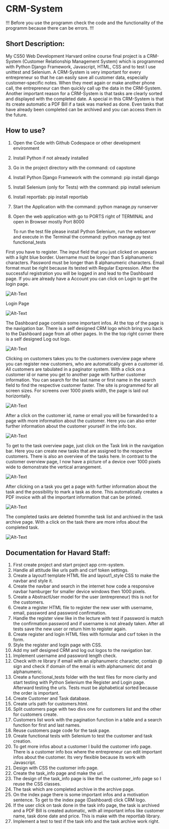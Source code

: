 # CRM-System

!!! Before you use the programm check the code and the functionality
    of the programm because there can be errors. !!!

## Short Description:

My CS50 Web Development Harvard online course final project is a
CRM-System (Customer Relationship Management System) which is
programmed with Python Django Framework, Javascript, HTML, CSS and
to test I use unittest and Selenium. A CRM-System is very important
for every entrepreneur so that he can easily save all customer data,
especially customer-specific notes. When they meet again or make
another phone call, the entrepreneur can then quickly call up the
data in the CRM-System. Another important reason for a CRM-System is
that tasks are clearly sorted and displayed with the completed
date. A special in this CRM-System is that its create automatic a
PDF Bill if a task was marked as done. Even tasks that have already
been completed can be archived and you can access them in the future.


## How to use?

1. Open the Code with Github Codespace or other development
   environment
2. Install Python if not already installed
3. Go in the project directory with the command: cd capstone
4. Install Python Django Framework with the command: pip install
   django
5. Install Selenium (only for Tests) with the command: pip install
   selenium
6. Install reportlab: pip install reportlab
7. Start the Application with the command: python manage.py runserver
8. Open the web application with go to PORTS right of TERMINAL
   and open in Browser mostly Port 8000

   To run the test file please install Python Selenium, run the
   webserver and execute in the Terminal the command:
   python manage.py test functional_tests



First you have to register. The input field that you just clicked on
appears with a light blue border. Username must be longer than 5
alphanumeric characters. Password must be longer than 8 alphanumeric
characters. Email format must be right because its tested with
Regular Expression. After the successful registration you will be
logged in and lead to the Dashboard page. If you are already have
a Account you can click on Login to get the login page.

![Alt-Text](pictures_documentation/ScreenshotCRMRegister.png)


Login Page

![Alt-Text](pictures_documentation/ScreenshotCRMLogin.png)


The Dashboard page contain some important infos. At the top of the
page is the navigation bar. There is a self designed CRM logo which
bring you back to the Dashboard page from all other pages. In the the
top right corner there is a self designed Log out logo.

![Alt-Text](pictures_documentation/ScreenshotCRMDashboard.png)


Clicking on customers takes you to the customers overview page where
you can register new customers, who are automatically given a
customer id. All customers are tabulated in a paginator system. With
a click on a customer id or name you get to another page with
further customer information. You can search for the last name or
first name in the search field to find the respective customer
faster. The site is programmed for all screen sizes. For screens
over 1000 pixels width, the page is laid out horizontally.

![Alt-Text](pictures_documentation/ScreenshotCRMCustomerMobile.png)


After a click on the customer id, name or email you will be
forwarded to a page with more information about the customer. Here
you can also enter further information about the customer yourself
in the info box.

![Alt-Text](pictures_documentation/ScreenshotCRMCustomerInfo.png)


To get to the task overview page, just click on the Task link in the
navigation bar. Here you can create new tasks that are assigned to
the respective customers. There is also an overview of the tasks
here. In contrast to the customer overview page, I now have a
picture of a device over 1000 pixels wide to demonstrate the
vertical arrangement.

![Alt-Text](pictures_documentation/ScreenshotCRMTask.png)


After clicking on a task you get a page with further information
about the task and the possibility to mark a task as done. This
automatically creates a PDF invoice with all the important
information that can be printed.

![Alt-Text](pictures_documentation/ScreenshotCRMTaskInfo.png)


The completed tasks are deleted frommthe task list and archived in
the task archive page. With a click on the task there are more infos
about the completed task.

![Alt-Text](pictures_documentation/ScreenshotCRMTaaskArchive.png)



## Documentation for Havard Staff:

1. First create project and start project app crm-system.
2. Handle all attitude like urls path and csrf token settings.
3. Create a layout1 template HTML file and layout1_style CSS to make
   the navbar and style it.
4. Create the navbar and search in the internet how code a
   responsive navbar hamburger for smaller device windows then 1000
   pixels.
5. Create a AbstractUser model for the user (entrepreneur) this
   is not for the customers.
6. Create a register HTML file to register the new user with
   username, email, password and password confirmation.
7. Handle the register view like in the lecture with test if
   password is match the confirmation password and if username is not
   already taken. After all tests save the new user or return him to
   register again.
8. Create register and login HTML files with formular and csrf token
   in the form.
9. Style the register and login page with CSS.
10. Add my self designed CRM and log out logos to the navigation bar.
11. Implement username and password length check.
12. Check with re library if email with an alphanumeric character,
    contain @ sign and check if domain of the email is with
    alphanumeric dot and alphanumeric.
13. Create a functional_tests folder with the test files for more
    clarity and start testing with Python Selenium the Register and
    Login page. Afterward testing the urls. Tests must be
    alphabetical sorted because the order is important.
14. Create Customer and Task database.
15. Create urls path for customers.html.
16. Split customers page with two divs one for customers list and
    the other for customers create.
17. Customers list work with the pagination function in a table and
    a search function for first and last names.
18. Reuse customers page code for the task page.
19. Create functional tests with Selenium to test the customer and
    task creation.
20. To get more infos about a customer I build the customer info
    page. There is a customer info box where the entrepreneur can
    edit important infos about the customer. Its very flexible
    because its work with Javascript.
21. Design with CSS the customer info page.
22. Create the task_info page and make the url.
23. The design of the task_info page is like the the customer_info
    page so I reuse the CSS classes.
24. The task which are completed archive in the archive page.
25. On the index page there is some important infos and a motivation
    sentence. To get to the index page (Dashboard) click CRM logo.
25. If the user click on task done in the task info page, the task
    is archived and a PDF Bill is created automatic, with all
    important infos like customer name, task done date and price.
    This is make with the reportlab library.
26. Implement a test to test if the task info and the task archive
    work right.






